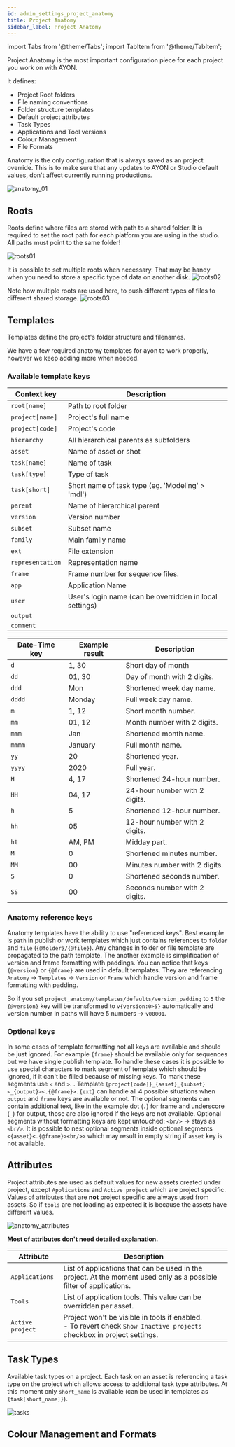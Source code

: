 ```yaml
---
id: admin_settings_project_anatomy
title: Project Anatomy
sidebar_label: Project Anatomy
---
```


import Tabs from '@theme/Tabs';
import TabItem from '@theme/TabItem';

Project Anatomy is the most important configuration piece for each project you work on with AYON. 

It defines: 
- Project Root folders
- File naming conventions
- Folder structure templates
- Default project attributes
- Task Types
- Applications and Tool versions
- Colour Management
- File Formats 

Anatomy is the only configuration that is always saved as an project override. This is to make sure that any updates to AYON or Studio default values, don't affect currently running productions.

![anatomy_01](assets/settings/anatomy_01.png)

## Roots

Roots define where files are stored with path to a shared folder.  It is required to set the  root path for each platform you are using in the studio. All paths must point to the same folder!

![roots01](assets/settings/anatomy_roots01.png)

It is possible to set multiple roots when necessary. That may be handy when you need to store a specific type of data on another disk.
![roots02](assets/settings/anatomy_roots02.png)


Note how multiple roots are used here, to push different types of files to different shared storage.
![roots03](assets/settings/anatomy_roots03.png)


## Templates

Templates define the project's folder structure and filenames. 

We have a few required anatomy templates for ayon to work properly, however we keep adding more when needed.

### Available template keys

<div class="row markdown">
<div class="col col--5 markdown">


| Context key | Description |
| --- | --- |
| `root[name]` | Path to root folder |
| `project[name]` | Project's full name |
| `project[code]` | Project's code |
| `hierarchy` | All hierarchical parents as subfolders |
| `asset` | Name of asset or shot |
| `task[name]` | Name of task |
| `task[type]` | Type of task |
| `task[short]` | Short name of task type (eg. 'Modeling' > 'mdl') |
| `parent` | Name of hierarchical parent |
| `version` | Version number |
| `subset` | Subset name |
| `family` | Main family name |
| `ext` | File extension |
| `representation` | Representation name |
| `frame` | Frame number for sequence files. |
| `app` | Application Name |
| `user` | User's login name (can be overridden in local settings) |
| `output` |  |
| `comment` |  |

</div>
<div class="col col--7 markdown">

| Date-Time key | Example result | Description |
| --- | --- | --- |
| `d` | 1, 30 | Short day of month |
| `dd` | 01, 30 | Day of month with 2 digits. |
| `ddd` | Mon | Shortened week day name. |
| `dddd` | Monday | Full week day name. |
| `m` | 1, 12 | Short month number. |
| `mm` | 01, 12 | Month number with 2 digits. |
| `mmm` | Jan | Shortened month name. |
| `mmmm` | January | Full month name. |
| `yy` | 20 | Shortened year. |
| `yyyy` | 2020 | Full year. |
| `H` | 4, 17 | Shortened 24-hour number. |
| `HH` | 04, 17 | 24-hour number with 2 digits. |
| `h` | 5 | Shortened 12-hour number. |
| `hh` | 05 | 12-hour number with 2 digits. |
| `ht` | AM, PM | Midday part. |
| `M` | 0 | Shortened minutes number. |
| `MM` | 00 | Minutes number with 2 digits. |
| `S` | 0 | Shortened seconds number. |
| `SS` | 00 | Seconds number with 2 digits. |

</div>
</div>

### Anatomy reference keys

Anatomy templates have the ability to use "referenced keys". Best example is `path` in publish or work templates which just contains references to `folder` and `file` (`{@folder}/{@file}`). Any changes in folder or file template are propagated to the path template. The another example is simplification of version and frame formatting with paddings. You can notice that keys `{@version}` or `{@frame}` are used in default templates. They are referencing `Anatomy` -> `Templates` -> `Version` or `Frame` which handle version and frame formatting with padding.

So if you set `project_anatomy/templates/defaults/version_padding` to `5` the `{@version}` key will be transformed to `v{version:0>5}` automatically and version number in paths will have 5 numbers -> `v00001`.

### Optional keys

In some cases of template formatting not all keys are available and should be just ignored. For example `{frame}` should be available only for sequences but we have single publish template. To handle these cases it is possible to use special characters to mark segment of template which should be ignored, if it can't be filled because of missing keys. To mark these segments use `<` and `>`.
.
Template `{project[code]}_{asset}_{subset}<_{output}><.{@frame}>.{ext}` can handle all 4 possible situations when `output` and `frame` keys are available or not. The optional segments can contain additional text, like in the example dot (`.`) for frame and underscore (`_`) for output, those are also ignored if the keys are not available. Optional segments without formatting keys are kept untouched: `<br/>` -> stays as `<br/>`. It is possible to nest optional segments inside optional segments `<{asset}<.{@frame}><br/>>` which may result in empty string if `asset` key is not available.

## Attributes

Project attributes are used as default values for new assets created under project, except `Applications` and `Active project` which are project specific. Values of attributes that are **not** project specific are always used from assets. So if `tools` are not loading as expected it is because the assets have different values.

![anatomy_attributes](assets/settings/anatomy_attributes.png)

**Most of attributes don't need detailed explanation.**

| Attribute | Description |
| --- | --- |
| `Applications` | List of applications that can be used in the project. At the moment used only as a possible filter of applications. |
| `Tools` | List of application tools. This value can be overridden per asset. |
| `Active project` | Project won't be visible in tools if enabled.<br/> - To revert check `Show Inactive projects` checkbox in project settings. |


## Task Types

Available task types on a project. Each task on an asset is referencing a task type on the project which allows access to additional task type attributes. At this moment only `short_name` is available (can be used in templates as `{task[short_name]}`).

![tasks](assets/settings/anatomy_tasks.png)

## Colour Management and Formats